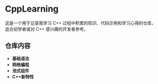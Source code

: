 # CppLearning

这是一个用于记录我学习 C++ 过程中积累的知识、代码示例和学习心得的仓库，适合初学者或对 C++ 感兴趣的开发者参考。

## 仓库内容

- **基础语法**
- **网络编程**
- **池式组件**
- **C++新特性**


